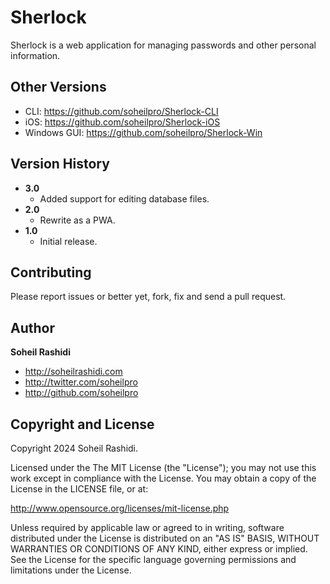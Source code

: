 # Sherlock
Sherlock is a web application for managing passwords and other personal information.

## Other Versions
+ CLI: https://github.com/soheilpro/Sherlock-CLI
+ iOS: https://github.com/soheilpro/Sherlock-iOS
+ Windows GUI: https://github.com/soheilpro/Sherlock-Win

## Version History
+ **3.0**
	+ Added support for editing database files.
+ **2.0**
	+ Rewrite as a PWA.
+ **1.0**
	+ Initial release.

## Contributing
Please report issues or better yet, fork, fix and send a pull request.

## Author
**Soheil Rashidi**

+ http://soheilrashidi.com
+ http://twitter.com/soheilpro
+ http://github.com/soheilpro

## Copyright and License
Copyright 2024 Soheil Rashidi.

Licensed under the The MIT License (the "License");
you may not use this work except in compliance with the License.
You may obtain a copy of the License in the LICENSE file, or at:

http://www.opensource.org/licenses/mit-license.php

Unless required by applicable law or agreed to in writing, software
distributed under the License is distributed on an "AS IS" BASIS,
WITHOUT WARRANTIES OR CONDITIONS OF ANY KIND, either express or implied.
See the License for the specific language governing permissions and
limitations under the License.
